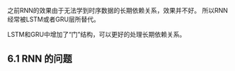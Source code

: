 之前RNN的效果由于无法学到时序数据的长期依赖关系，效果并不好。
所以RNN经常被LSTM或者GRU层所替代。

LSTM和GRU中增加了“门”结构，可以更好的处理长期依赖关系。

## 6.1 RNN 的问题

